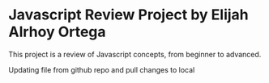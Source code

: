 # Javascript Review Project by Elijah Alrhoy Ortega 
This project is a review of Javascript concepts, from beginner to advanced.

Updating file from github repo and pull changes to local
